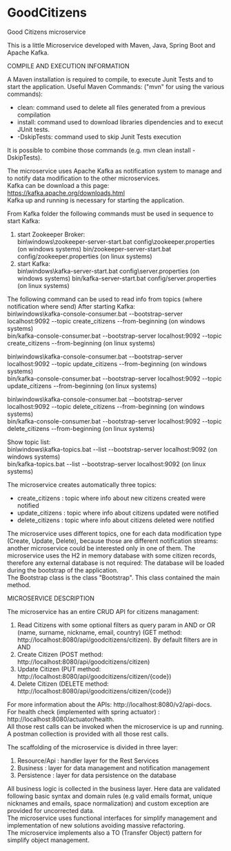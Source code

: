 # GoodCitizens
Good Citizens microservice 

This is a little Microservice developed with Maven, Java, Spring Boot and Apache Kafka.

COMPILE AND EXECUTION INFORMATION

A Maven installation is required to compile, to execute Junit Tests and to start the application.
Useful Maven Commands:
("mvn" for using the various commands):
- clean: command used to delete all files generated from a previous compilation
- install: command used to download libraries dipendencies and to execut JUnit tests.
- -DskipTests: command used to skip Junit Tests execution 


It is possible to combine those commands (e.g. mvn clean install -DskipTests).

The microservice uses Apache Kafka as notification system to manage and to notify data modification to the other microservices.
<br />
Kafka can be download a this page: https://kafka.apache.org/downloads.html 
<br />
Kafka up and running is necessary for starting the application.

From Kafka folder the following commands must be used in sequence to start Kafka:
1) start Zookeeper Broker: <br />
bin\windows\zookeeper-server-start.bat config\zookeeper.properties (on windows systems)
bin/zookeeper-server-start.bat config/zookeeper.properties (on linux systems)
2) start Kafka: <br />
bin\windows\kafka-server-start.bat config\server.properties (on windows systems)
bin/kafka-server-start.bat config/server.properties (on linux systems)

The following command can be used to read info from topics (where notification where send) After starting Kafka: <br />
bin\windows\kafka-console-consumer.bat --bootstrap-server localhost:9092 --topic create_citizens --from-beginning (on windows systems) <br />
bin/kafka-console-consumer.bat --bootstrap-server localhost:9092 --topic create_citizens --from-beginning (on linux systems) <br />

bin\windows\kafka-console-consumer.bat --bootstrap-server localhost:9092 --topic update_citizens --from-beginning (on windows systems) <br />
bin/kafka-console-consumer.bat --bootstrap-server localhost:9092 --topic update_citizens --from-beginning (on linux systems) <br />

bin\windows\kafka-console-consumer.bat --bootstrap-server localhost:9092 --topic delete_citizens --from-beginning (on windows systems) <br />
bin/kafka-console-consumer.bat --bootstrap-server localhost:9092 --topic delete_citizens --from-beginning (on linux systems) <br />

Show topic list: <br />
bin\windows\kafka-topics.bat --list --bootstrap-server localhost:9092 (on windows systems) <br />
bin/kafka-topics.bat --list --bootstrap-server localhost:9092 (on linux systems) <br />

The microservice creates automatically three topics:
- create_citizens : topic where info about new citizens created were notified
- update_citizens : topic where info about citizens updated were notified
- delete_citizens : topic where info about citizens deleted were notified

The microservice uses different topics, one for each data modification type (Create, Update, Delete), because those are different notification streams: another microservice could be interested only in one of them. The microservice uses the H2 in memory database with some citizen records, therefore any external database is not required: The database will be loaded during the bootstrap of the application.
<br />
The Bootstrap class is the class "Bootstrap". This class contained the main method.

MICROSERVICE DESCRIPTION

The microservice has an entire CRUD API for citizens managament:
1) Read Citizens with some optional filters as query param in AND or OR (name, surname, nickname, email, country) (GET method: http://localhost:8080/api/goodcitizens/citizen). By default filters are in AND         
2) Create Citizen (POST method: http://localhost:8080/api/goodcitizens/citizen)
3) Update Citizen (PUT method: http://localhost:8080/api/goodcitizens/citizen/{code})
4) Delete Citizen (DELETE method: http://localhost:8080/api/goodcitizens/citizen/{code})

For more information about the APIs: http://localhost:8080/v2/api-docs. <br />
For health check (implemented with spring actuator) : http://localhost:8080/actuator/health. <br />
All those rest calls can be invoked when the microservice is up and running. A postman collection is provided with all those rest calls. <br />

The scaffolding of the microservice is divided in three layer: 
1) Resource/Api : handler layer for the Rest Services
2) Business : layer for data management and notification management
3) Persistence : layer for data persistence on the database

All business logic is collected in the business layer. Here data are validated following basic syntax and domain rules (e.g valid emails format, unique nicknames and emails, space normalization) and custom exception are provided for uncorrected data.  <br />
The microservice uses functional interfaces for simplify management and implementation of new solutions avoiding massive refactoring.<br />
The microservice implements also a TO (Transfer Object) pattern for simplify object management. <br />
